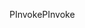 <span data-ttu-id="7c9ef-101">PInvoke</span><span class="sxs-lookup"><span data-stu-id="7c9ef-101">PInvoke</span></span>